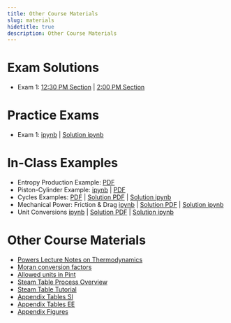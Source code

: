 ```yaml
---
title: Other Course Materials
slug: materials
hidetitle: true
description: Other Course Materials
---
```


# Exam Solutions

- Exam 1: [12:30 PM Section](/course-materials/exams/exam-1/exam-1-1230-soln.pdf) | [2:00 PM Section](/course-materials/exams/exam-1/exam-1-1400-soln.pdf)

# Practice Exams

- Exam 1: [ipynb](/course-materials/exams/exam-1/exam-1-practice.zip) | [Solution ipynb](/course-materials/exams/exam-1/exam-1-practice-soln.zip)

# In-Class Examples

- Entropy Production Example: [PDF](/course-materials/worksheets/ch-6/entropy-production-example.pdf)
- Piston-Cylinder Example: [ipynb](/course-materials/piston-cylinder-example.zip) | [PDF](/course-materials/piston-cylinder-example.pdf)
- Cycles Examples: [PDF](/course-materials/cycles-examples.pdf) | [Solution PDF](/course-materials/cycles-examples-soln.pdf) | [Solution ipynb](/course-materials/cycles-examples-soln.zip)
- Mechanical Power: Friction &  Drag [ipynb](/course-materials/mechanical-power-drag-friction.zip) | [Solution PDF](/course-materials/mechanical-power-drag-friction-soln.pdf) | [Solution ipynb](/course-materials/mechanical-power-drag-friction-soln.zip)
- Unit Conversions [ipynb](/course-materials/unit-conversions.zip) | [Solution PDF](/course-materials/unit-conversions-soln.pdf) | [Solution ipynb](/course-materials/unit-conversions-soln.zip)

# Other Course Materials

- [Powers Lecture Notes on Thermodynamics](/course-materials/notes.pdf)
- [Moran conversion factors](/course-materials/Moran_conversion_factors.pdf)
- [Allowed units in Pint](/course-materials/pint-conversions.pdf)
- [Steam Table Process Overview](/course-materials/steam-table-process-overview.pdf)
- [Steam Table Tutorial](/course-materials/steam-table-tutorial.pptx)
- [Appendix Tables SI](/course-materials/Appendix-Tables-SI.pdf)
- [Appendix Tables EE](/course-materials/Appendix-Tables-EE.pdf)
- [Appendix Figures](/course-materials/Appendix-Figures.pdf)
